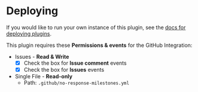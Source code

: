 # Deploying

If you would like to run your own instance of this plugin, see the [docs for deploying plugins](https://github.com/probot/probot/blob/master/docs/deployment.md).

This plugin requires these **Permissions & events** for the GitHub Integration:

- Issues - **Read & Write**
  - [x] Check the box for **Issue comment** events
  - [x] Check the box for **Issues** events
- Single File - **Read-only**
  - Path: `.github/no-response-milestones.yml`
